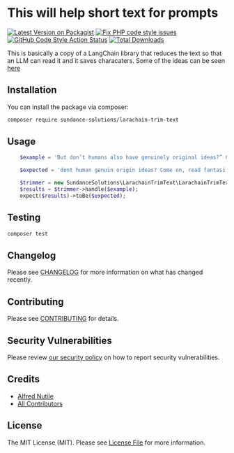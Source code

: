 # This will help short text for prompts 

[![Latest Version on Packagist](https://img.shields.io/packagist/v/sundance-solutions/larachain-trim-text.svg?style=flat-square)](https://packagist.org/packages/sundance-solutions/larachain-trim-text)
[![Fix PHP code style issues](https://github.com/alnutile/larachain-trim-text/actions/workflows/fix-php-code-style-issues.yml/badge.svg)](https://github.com/alnutile/larachain-trim-text/actions/workflows/fix-php-code-style-issues.yml)
[![GitHub Code Style Action Status](https://img.shields.io/github/actions/workflow/status/sundance-solutions/larachain-trim-text/fix-php-code-style-issues.yml?branch=main&label=code%20style&style=flat-square)](https://github.com/sundance-solutions/larachain-trim-text/actions?query=workflow%3A"Fix+PHP+code+style+issues"+branch%3Amain)
[![Total Downloads](https://img.shields.io/packagist/dt/sundance-solutions/larachain-trim-text.svg?style=flat-square)](https://packagist.org/packages/sundance-solutions/larachain-trim-text)

This is basically a copy of a LangChain library that reduces the text so that an LLM can read it and it saves characaters. Some of the ideas can be seen [here](https://www.datacamp.com/tutorial/stemming-lemmatization-python)

## Installation

You can install the package via composer:

```bash
composer require sundance-solutions/larachain-trim-text
```

## Usage

```php 
    $example = 'But don’t humans also have genuinely original ideas?” Come on, read a fantasy book. It’s either a Tolkien clone, or it’s A Song Of Ice And Fire. Tolkien was a professor of Anglo-Saxon language and culture; no secret where he got his inspiration. A Song Of Ice And Fire is just War Of The Roses with dragons. Lannister and Stark are just Lancaster and York, the map of Westeros is just Britain (minus Scotland) with an upside down-Ireland stuck to the bottom of it – wake up, sheeple! Dullards blend Tolkien into a slurry and shape it into another Tolkien-clone. Tolkien-level artistic geniuses blend human experience, history, and the artistic corpus into a slurry and form it into an entirely new genre. Again, the difference is how finely you blend and what spices you add to the slurry.';

    $expected = 'dont human genuin origin ideas? Come on, read fantasi book. Tolkien clone, Song Ice Fire. Tolkien professor Anglo-saxon languag culture; secret got inspiration. Song Ice just War Rose dragons. Lannist Stark just Lancast York, map Westero just Britain (minus Scotland) upsid down-ireland stuck  wake up, sheeple! Dullard blend Tolkien slurri shape Tolkien-clone. Tolkien-level artist genius blend human experience, history, artist corpus slurri form entir new genre. Again, differ fine blend spice add slurry.';

    $trimmer = new SundanceSolutions\LarachainTrimText\LarachainTrimText();
    $results = $trimmer->handle($example);
    expect($results)->toBe($expected);
```

## Testing

```bash
composer test
```

## Changelog

Please see [CHANGELOG](CHANGELOG.md) for more information on what has changed recently.

## Contributing

Please see [CONTRIBUTING](CONTRIBUTING.md) for details.

## Security Vulnerabilities

Please review [our security policy](../../security/policy) on how to report security vulnerabilities.

## Credits

- [Alfred Nutile](https://github.com/alnutile)
- [All Contributors](../../contributors)

## License

The MIT License (MIT). Please see [License File](LICENSE.md) for more information.
